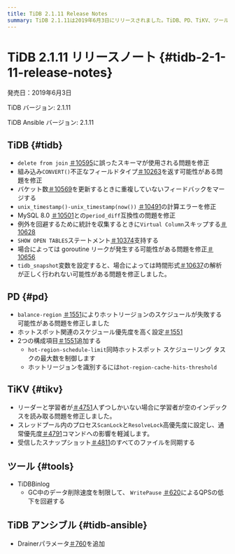 ```yaml
---
title: TiDB 2.1.11 Release Notes
summary: TiDB 2.1.11は2019年6月3日にリリースされました。TiDB、PD、TiKV、ツールにおける様々な問題の修正が含まれています。主な修正点としては、結合からの削除におけるスキーマの誤り、unix_timestamp()の計算エラー、TiDB AnsibleへのDrainerパラメータの追加などが挙げられます。
---
```


# TiDB 2.1.11 リリースノート {#tidb-2-1-11-release-notes}

発売日：2019年6月3日

TiDB バージョン: 2.1.11

TiDB Ansible バージョン: 2.1.11

## TiDB {#tidb}

-   `delete from join` [＃10595](https://github.com/pingcap/tidb/pull/10595)に誤ったスキーマが使用される問題を修正
-   組み込み`CONVERT()`不正なフィールドタイプ[＃10263](https://github.com/pingcap/tidb/pull/10263)を返す可能性がある問題を修正
-   バケット数[＃10569](https://github.com/pingcap/tidb/pull/10569)を更新するときに重複していないフィードバックをマージする
-   `unix_timestamp()-unix_timestamp(now())` [＃10491](https://github.com/pingcap/tidb/pull/10491)の計算エラーを修正
-   MySQL 8.0 [＃10501](https://github.com/pingcap/tidb/pull/10501)との`period_diff`互換性の問題を修正
-   例外を回避するために統計を収集するときに`Virtual Column`スキップする[＃10628](https://github.com/pingcap/tidb/pull/10628)
-   `SHOW OPEN TABLES`ステートメント[＃10374](https://github.com/pingcap/tidb/pull/10374)支持する
-   場合によっては goroutine リークが発生する可能性がある問題を修正[＃10656](https://github.com/pingcap/tidb/pull/10656)
-   `tidb_snapshot`変数を設定すると、場合によっては時間形式[＃10637](https://github.com/pingcap/tidb/pull/10637)の解析が正しく行われない可能性がある問題を修正しました。

## PD {#pd}

-   `balance-region` [＃1551](https://github.com/pingcap/pd/pull/1551)によりホットリージョンのスケジュールが失敗する可能性がある問題を修正しました
-   ホットスポット関連のスケジュール優先度を高く設定[＃1551](https://github.com/pingcap/pd/pull/1551)
-   2つの構成項目[＃1551](https://github.com/pingcap/pd/pull/1551)追加する
    -   `hot-region-schedule-limit`同時ホットスポット スケジューリング タスクの最大数を制御します
    -   ホットリージョンを識別するには`hot-region-cache-hits-threshold`

## TiKV {#tikv}

-   リーダーと学習者が[＃4751](https://github.com/tikv/tikv/pull/4751)人ずつしかいない場合に学習者が空のインデックスを読み取る問題を修正しました。
-   スレッドプール内のプロセス`ScanLock`と`ResolveLock`高優先度に設定し、通常優先度[＃4791](https://github.com/tikv/tikv/pull/4791)コマンドへの影響を軽減します。
-   受信したスナップショット[＃4811](https://github.com/tikv/tikv/pull/4811)のすべてのファイルを同期する

## ツール {#tools}

-   TiDBBinlog
    -   GC中のデータ削除速度を制限して、 `WritePause` [＃620](https://github.com/pingcap/tidb-binlog/pull/620)によるQPSの低下を回避する

## TiDB アンシブル {#tidb-ansible}

-   Drainerパラメータ[＃760](https://github.com/pingcap/tidb-ansible/pull/760)を追加
